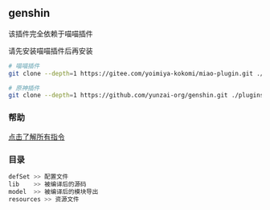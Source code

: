 ## genshin

该插件完全依赖于喵喵插件

请先安装喵喵插件后再安装

```sh
# 喵喵插件
git clone --depth=1 https://gitee.com/yoimiya-kokomi/miao-plugin.git ./plugins/miao-plugin/
```

```sh
# 原神插件
git clone --depth=1 https://github.com/yunzai-org/genshin.git ./plugins/genshin/
```

### 帮助

[点击了解所有指令](./README_HELP.md)


### 目录

```sh
defSet >> 配置文件
lib    >> 被编译后的源码
model  >> 被编译后的模块导出
resources >> 资源文件
```

